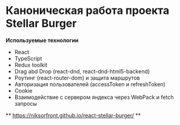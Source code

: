 # Каноническая работа проекта Stellar Burger 

**Используемые технологии**

- React
- TypeScript
- Redux toolkit
- Drag abd Drop (react-dnd, react-dnd-html5-backend)
- Роутинг (react-router-dom) и защита маршрутов
- Авторизация пользователей (accessToken и refreshToken)
- Cookie
- Взаимодействие с сервером яндекса через WebPack и fetch запросы

** https://niksorfront.github.io/react-stellar-burger/ **
